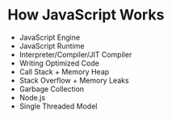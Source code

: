 # How JavaScript Works

- JavaScript Engine
- JavaScript Runtime
- Interpreter/Compiler/JIT Compiler
- Writing Optimized Code
- Call Stack + Memory Heap
- Stack Overflow + Memory Leaks
- Garbage Collection
- Node.js
- Single Threaded Model
